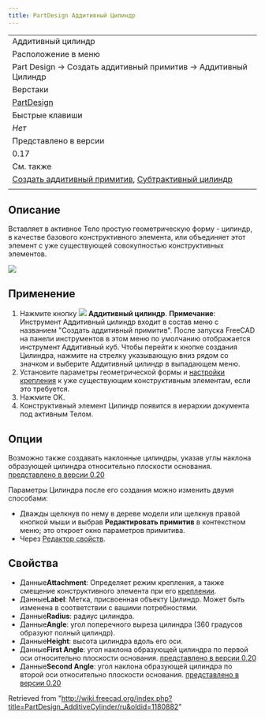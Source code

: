 ```yaml
---
title: PartDesign Аддитивный Цилиндр
---
```

|  |
| --- |
| Аддитивный цилиндр |
| Расположение в меню |
| Part Design → Создать аддитивный примитив → Аддитивный Цилиндр |
| Верстаки |
| [PartDesign](/PartDesign_Workbench/ru "PartDesign Workbench/ru") |
| Быстрые клавиши |
| *Нет* |
| Представлено в версии |
| 0.17 |
| См. также |
| [Создать аддитивный примитив](/PartDesign_CompPrimitiveAdditive/ru "PartDesign CompPrimitiveAdditive/ru"), [Субтрактивный цилиндр](/PartDesign_SubtractiveCylinder/ru "PartDesign SubtractiveCylinder/ru") |
|  |

## Описание

Вставляет в активное Тело простую геометрическую форму - цилиндр, в качестве базового конструктивного элемента, или объединяет этот элемент с уже существующей совокупностью конструктивных элементов.

![](/images/PartDesign_AdditiveCylinder_example.png)

## Применение

1. Нажмите кнопку ![](/images/PartDesign_AdditiveCylinder.svg) **Аддитивный цилиндр**. **Примечание**: Инструмент Аддитивный цилиндр входит в состав меню с названием "Создать аддитивный примитив". После запуска FreeCAD на панели инструментов в этом меню по умолчанию отображается инструмент Аддитивный куб. Чтобы перейти к кнопке создания Цилиндра, нажмите на стрелку указывающую вниз рядом со значком и выберите Аддитивный цилиндр в выпадающем меню.
2. Установите параметры геометрической формы и [настройки крепления](/Part_EditAttachment/ru "Part EditAttachment/ru") к уже существующим конструктивным элементам, если это требуется.
3. Нажмите OK.
4. Конструктивный элемент Цилиндр появится в иерархии документа под активным Телом.

## Опции

Возможно также создавать наклонные цилиндры, указав углы наклона образующей цилиндра относительно плоскости основания. [представлено в версии 0.20](/Release_notes_0.20/ru "Release notes 0.20/ru")

Параметры Цилиндра после его создания можно изменить двумя способами:

* Дважды щелкнув по нему в дереве модели или щелкнув правой кнопкой мыши и выбрав **Редактировать примитив** в контекстном меню; это откроет окно параметров примитива.
* Через [Редактор свойств](/Property_editor/ru "Property editor/ru").

## Свойства

* Данные**Attachment**: Определяет режим крепления, а также смещение конструктивного элемента при его [креплении](/Part_EditAttachment/ru "Part EditAttachment/ru").
* Данные**Label**: Метка, присвоенная объекту Цилиндр. Может быть изменена в соответствии с вашими потребностями.
* Данные**Radius**: радиус цилиндра.
* Данные**Angle**: угол поперечного выреза цилиндра (360 градусов образуют полный цилиндр).
* Данные**Height**: высота цилиндра вдоль его оси.
* Данные**First Angle**: угол наклона образующей цилиндра по первой оси относительно плоскости основания. [представлено в версии 0.20](/Release_notes_0.20/ru "Release notes 0.20/ru")
* Данные**Second Angle**: угол наклона образующей цилиндра по второй оси относительно плоскости основания. [представлено в версии 0.20](/Release_notes_0.20/ru "Release notes 0.20/ru")

Retrieved from "<http://wiki.freecad.org/index.php?title=PartDesign_AdditiveCylinder/ru&oldid=1180882>"